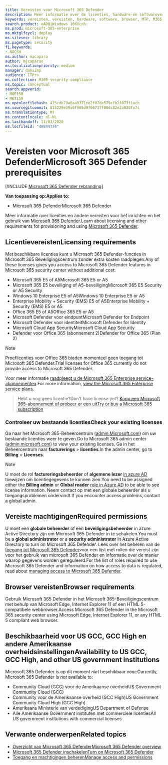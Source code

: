 ```yaml
---
title: Vereisten voor Microsoft 365 Defender
description: Meer informatie over de licenties, hardware-en softwarevereisten en andere configuratie-instellingen voor Microsoft 365 Defender
keywords: vereisten, vereisten, hardware, software, browser, MTP, M365, licentie, E5, A5, EMS, aankoop
search.product: eADQiWindows 10XVcnh
ms.prod: microsoft-365-enterprise
ms.mktglfcycl: deploy
ms.sitesec: library
ms.pagetype: security
f1.keywords:
- NOCSH
ms.author: macapara
author: mjcaparas
ms.localizationpriority: medium
manager: dansimp
audience: ITPro
ms.collection: M365-security-compliance
ms.topic: conceptual
search.appverid:
- MOE150
- MET150
ms.openlocfilehash: 415cdb79a6aa9371ee2f07de579cfb2f873f1acb
ms.sourcegitcommit: 815229e39a0f905d9f06717f00dc82e2a028fa7c
ms.translationtype: MT
ms.contentlocale: nl-NL
ms.lasthandoff: 11/03/2020
ms.locfileid: "48844774"
---
```

# <a name="microsoft-365-defender-prerequisites"></a><span data-ttu-id="38f8b-104">Vereisten voor Microsoft 365 Defender</span><span class="sxs-lookup"><span data-stu-id="38f8b-104">Microsoft 365 Defender prerequisites</span></span>

[!INCLUDE [Microsoft 365 Defender rebranding](../includes/microsoft-defender.md)]


<span data-ttu-id="38f8b-105">**Van toepassing op:**</span><span class="sxs-lookup"><span data-stu-id="38f8b-105">**Applies to:**</span></span>
- <span data-ttu-id="38f8b-106">Microsoft 365 Defender</span><span class="sxs-lookup"><span data-stu-id="38f8b-106">Microsoft 365 Defender</span></span>

<span data-ttu-id="38f8b-107">Meer informatie over licenties en andere vereisten voor het inrichten en het gebruik van [Microsoft 365 Defender](microsoft-threat-protection.md).</span><span class="sxs-lookup"><span data-stu-id="38f8b-107">Learn about licensing and other requirements for provisioning and using [Microsoft 365 Defender](microsoft-threat-protection.md).</span></span>

## <a name="licensing-requirements"></a><span data-ttu-id="38f8b-108">Licentievereisten</span><span class="sxs-lookup"><span data-stu-id="38f8b-108">Licensing requirements</span></span>
<span data-ttu-id="38f8b-109">Met beschikbare licenties kunt u Microsoft 365 Defender-functies in Microsoft 365 Beveiligingscentrum zonder extra kosten raadplegen:</span><span class="sxs-lookup"><span data-stu-id="38f8b-109">Any of these licenses gives you access to Microsoft 365 Defender features in Microsoft 365 security center without additional cost:</span></span>

- <span data-ttu-id="38f8b-110">Microsoft 365 E5 of A5</span><span class="sxs-lookup"><span data-stu-id="38f8b-110">Microsoft 365 E5 or A5</span></span>
- <span data-ttu-id="38f8b-111">Microsoft 365 E5 beveiliging of A5-beveiliging</span><span class="sxs-lookup"><span data-stu-id="38f8b-111">Microsoft 365 E5 Security or A5 Security</span></span>
- <span data-ttu-id="38f8b-112">Windows 10 Enterprise E5 of A5</span><span class="sxs-lookup"><span data-stu-id="38f8b-112">Windows 10 Enterprise E5 or A5</span></span>
- <span data-ttu-id="38f8b-113">Enterprise Mobility + Security (EMS) E5 of A5</span><span class="sxs-lookup"><span data-stu-id="38f8b-113">Enterprise Mobility + Security (EMS) E5 or A5</span></span> 
- <span data-ttu-id="38f8b-114">Office 365 E5 of A5</span><span class="sxs-lookup"><span data-stu-id="38f8b-114">Office 365 E5 or A5</span></span>
- <span data-ttu-id="38f8b-115">Microsoft Defender voor eindpunt</span><span class="sxs-lookup"><span data-stu-id="38f8b-115">Microsoft Defender for Endpoint</span></span>
- <span data-ttu-id="38f8b-116">Microsoft Defender voor identiteit</span><span class="sxs-lookup"><span data-stu-id="38f8b-116">Microsoft Defender for Identity</span></span> 
- <span data-ttu-id="38f8b-117">Microsoft Cloud App Security</span><span class="sxs-lookup"><span data-stu-id="38f8b-117">Microsoft Cloud App Security</span></span>
- <span data-ttu-id="38f8b-118">Defender voor Office 365 (abonnement 2)</span><span class="sxs-lookup"><span data-stu-id="38f8b-118">Defender for Office 365 (Plan 2)</span></span>

> [!NOTE]
> <span data-ttu-id="38f8b-119">Proeflicenties voor Office 365 bieden momenteel geen toegang tot Microsoft 365 Defender.</span><span class="sxs-lookup"><span data-stu-id="38f8b-119">Trial licenses for Office 365 currently do not provide access to Microsoft 365 Defender.</span></span>

<span data-ttu-id="38f8b-120">Voor meer informatie [raadpleegt u de Microsoft 365 Enterprise service-abonnementen](https://www.microsoft.com/licensing/product-licensing/microsoft-365-enterprise).</span><span class="sxs-lookup"><span data-stu-id="38f8b-120">For more information, [view the Microsoft 365 Enterprise service plans](https://www.microsoft.com/licensing/product-licensing/microsoft-365-enterprise).</span></span>

> <span data-ttu-id="38f8b-121">Hebt u nog geen licentie?</span><span class="sxs-lookup"><span data-stu-id="38f8b-121">Don't have license yet?</span></span> [<span data-ttu-id="38f8b-122">Koop een Microsoft 365-abonnement of probeer er een uit</span><span class="sxs-lookup"><span data-stu-id="38f8b-122">Try or buy a Microsoft 365 subscription</span></span>](https://docs.microsoft.com/microsoft-365/commerce/try-or-buy-microsoft-365?view=o365-worldwide)

### <a name="check-your-existing--licenses"></a><span data-ttu-id="38f8b-123">Controleer uw bestaande licenties</span><span class="sxs-lookup"><span data-stu-id="38f8b-123">Check your existing  licenses</span></span>
<span data-ttu-id="38f8b-124">Ga naar het Microsoft 365-Beheercentrum ([admin.Microsoft.com](https://admin.microsoft.com/)) om uw bestaande licenties weer te geven.</span><span class="sxs-lookup"><span data-stu-id="38f8b-124">Go to Microsoft 365 admin center ([admin.microsoft.com](https://admin.microsoft.com/)) to view your existing licenses.</span></span> <span data-ttu-id="38f8b-125">Ga in het Beheercentrum naar **facturerings**  >  **licenties**.</span><span class="sxs-lookup"><span data-stu-id="38f8b-125">In the admin center, go to **Billing** > **Licenses**.</span></span>

>[!NOTE]
> <span data-ttu-id="38f8b-126">U moet de rol **factureringsbeheerder** of **algemene lezer** [in azure AD](https://docs.microsoft.com/azure/active-directory/users-groups-roles/directory-assign-admin-roles#available-roles) toewijzen om licentiegegevens te kunnen zien.</span><span class="sxs-lookup"><span data-stu-id="38f8b-126">You need to be assigned either the **Billing admin** or **Global reader** [role in Azure AD](https://docs.microsoft.com/azure/active-directory/users-groups-roles/directory-assign-admin-roles#available-roles) to be able to see license information.</span></span> <span data-ttu-id="38f8b-127">Neem contact op met een globale beheerder als u toegangsproblemen ondervindt.</span><span class="sxs-lookup"><span data-stu-id="38f8b-127">If you encounter access problems, contact a global admin.</span></span>

## <a name="required-permissions"></a><span data-ttu-id="38f8b-128">Vereiste machtigingen</span><span class="sxs-lookup"><span data-stu-id="38f8b-128">Required permissions</span></span>
<span data-ttu-id="38f8b-129">U moet een **globale beheerder** of een **beveiligingsbeheerder** in azure Active Directory zijn om Microsoft 365 Defender in te schakelen.</span><span class="sxs-lookup"><span data-stu-id="38f8b-129">You must be a **global administrator** or a **security administrator** in Azure Active Directory to turn on Microsoft 365 Defender.</span></span> <span data-ttu-id="38f8b-130">Lees over het beheren van de [toegang tot Microsoft 365 Defender](mtp-permissions.md)voor een lijst met rollen die vereist zijn voor het gebruik van microsoft 365 Defender en informatie over de manier waarop gegevens worden gereguleerd.</span><span class="sxs-lookup"><span data-stu-id="38f8b-130">For the list of roles required to use Microsoft 365 Defender and information on how access to data is regulated, read about [managing access to Microsoft 365 Defender](mtp-permissions.md).</span></span>

## <a name="browser-requirements"></a><span data-ttu-id="38f8b-131">Browser vereisten</span><span class="sxs-lookup"><span data-stu-id="38f8b-131">Browser requirements</span></span>
<span data-ttu-id="38f8b-132">Gebruik Microsoft 365 Defender in het Microsoft 365-Beveiligingscentrum met behulp van Microsoft Edge, Internet Explorer 11 of een HTML 5-compatibele webbrowser.</span><span class="sxs-lookup"><span data-stu-id="38f8b-132">Access Microsoft 365 Defender in the Microsoft 365 security center using Microsoft Edge, Internet Explorer 11, or any HTML 5 compliant web browser.</span></span>

## <a name="availability-to-us-gcc-gcc-high-and-other-us-government-institutions"></a><span data-ttu-id="38f8b-133">Beschikbaarheid voor US GCC, GCC High en andere Amerikaanse overheidsinstellingen</span><span class="sxs-lookup"><span data-stu-id="38f8b-133">Availability to US GCC, GCC High, and other US government institutions</span></span>
<span data-ttu-id="38f8b-134">Microsoft 365 Defender is op dit moment *niet* beschikbaar voor:</span><span class="sxs-lookup"><span data-stu-id="38f8b-134">Currently, Microsoft 365 Defender is *not* available to:</span></span>
- <span data-ttu-id="38f8b-135">Community Cloud (GCC) voor de Amerikaanse overheid</span><span class="sxs-lookup"><span data-stu-id="38f8b-135">US Government Community Cloud (GCC)</span></span>
- <span data-ttu-id="38f8b-136">Community voor de Amerikaanse overheid (GCC High)</span><span class="sxs-lookup"><span data-stu-id="38f8b-136">US Government Community Cloud High (GCC High)</span></span>
- <span data-ttu-id="38f8b-137">Amerikaans Ministerie van verdediging</span><span class="sxs-lookup"><span data-stu-id="38f8b-137">US Department of Defense</span></span>
- <span data-ttu-id="38f8b-138">Alle Amerikaanse Government instituten met commerciële licenties</span><span class="sxs-lookup"><span data-stu-id="38f8b-138">All US government institutions with commercial licenses</span></span>

## <a name="related-topics"></a><span data-ttu-id="38f8b-139">Verwante onderwerpen</span><span class="sxs-lookup"><span data-stu-id="38f8b-139">Related topics</span></span>
- [<span data-ttu-id="38f8b-140">Overzicht van Microsoft 365 Defender</span><span class="sxs-lookup"><span data-stu-id="38f8b-140">Microsoft 365 Defender overview</span></span>](microsoft-threat-protection.md)
- [<span data-ttu-id="38f8b-141">Microsoft 365 Defender inschakelen</span><span class="sxs-lookup"><span data-stu-id="38f8b-141">Turn on Microsoft 365 Defender</span></span>](mtp-enable.md)
- [<span data-ttu-id="38f8b-142">Toegang en machtigingen beheren</span><span class="sxs-lookup"><span data-stu-id="38f8b-142">Manage access and permissions</span></span>](mtp-permissions.md)
